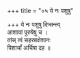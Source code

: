 +++
title = "०५ ये नः पशुषु"

+++
ये नः पशुषु दिप्सन्त्य्  
आशायां पुरुषेषु च ।  
तांस् त्वं सहस्राक्षेशानः  
पिशाचाँ अर्चिषा दह ॥